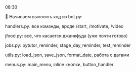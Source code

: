 08:30

🧼 Начинаем выносить код из bot.py:

handlers.py: все команды, вроде /start, /motivate, /video

jfood.py: всё, что касается джанкфуда (уже почти готово)

jobs.py: pytutor_reminder, stage_day_reminder, test_reminder

utils.py: load_json, save_json, format_date, работа с датами

menus.py: main_menu, inline кнопки, button_handler